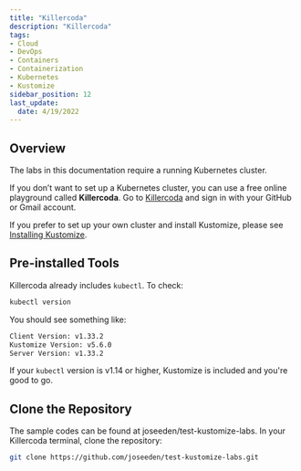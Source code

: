 ```yaml
---
title: "Killercoda"
description: "Killercoda"
tags: 
- Cloud
- DevOps
- Containers
- Containerization
- Kubernetes
- Kustomize
sidebar_position: 12
last_update:
  date: 4/19/2022
---
```



## Overview

The labs in this documentation require a running Kubernetes cluster.

If you don’t want to set up a Kubernetes cluster, you can use a free online playground called **Killercoda**. Go to [Killercoda](https://killercoda.com/playgrounds/scenario/kubernetes) and sign in with your GitHub or Gmail account.

If you prefer to set up your own cluster and install Kustomize, please see [Installing Kustomize](/docs/015-Kubernetes-Tools/039-Kustomize/013-Install-Kustomize.md).



## Pre-installed Tools

Killercoda already includes `kubectl`. To check:

```bash
kubectl version
```

You should see something like:

```bash
Client Version: v1.33.2
Kustomize Version: v5.6.0
Server Version: v1.33.2
```

If your `kubectl` version is v1.14 or higher, Kustomize is included and you're good to go.


## Clone the Repository

The sample codes can be found at joseeden/test-kustomize-labs. In your Killercoda terminal, clone the repository: 

```bash
git clone https://github.com/joseeden/test-kustomize-labs.git 
```